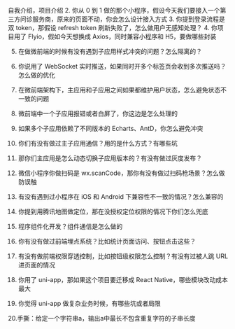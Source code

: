 自我介绍，项目介绍
2. 你从 0 到 1 做的那个小程序，假设今天我们要接入一个第三方问诊服务商，原来的页面不动，你会怎么设计接入方式
3. 你提到登录流程是双 token，那假设 refresh token 刷新失败了，怎么做用户无感知处理？
4. 你项目用了 Flyio，假如今天想换成 Axios，同时兼容小程序和 H5，要做哪些封装

5. 在做微前端的时候有没有遇到子应用样式冲突的问题？怎么隔离的？
6. 你说用了 WebSocket 实时推送，如果同时开多个标签页会收到多次推送吗？怎么做的优化

7. 在微前端架构下，主应用和子应用之间如果都维护用户状态，怎么避免状态不一致的问题
8. 微前端中一个子应用报错或者白屏了，你这边是怎么处理的

9. 如果多个子应用依赖了不同版本的 Echarts、AntD，你怎么避免冲突
10. 你们有没有做过主子应用通信？用的是什么方式？有哪些坑
11. 那你们主应用是怎么动态切换子应用版本的？有没有做过灰度发布？


12. 微信小程序你做扫码是 wx.scanCode，那你有没有做过扫码枪场景？怎么做防误触
13. 有没有遇到过小程序在 iOS 和 Android 下兼容性不一致的情况？怎么兼容的

14. 你提到用腾讯地图做定位，那在没授权定位权限的情况下你们怎么兜底
15. 程序组件化开发？组件通信是怎么做的
16. 你有没有做过前端埋点系统？比如统计页面访问、按钮点击这些？
17. 有没有做前端权限穿透控制，比如按钮级权限怎么控制？有没有过被人跳 URL 进页面的情况

18. 你用了 uni-app，那如果这个项目要迁移成 React Native，哪些模块改动成本最大
19. 你觉得 uni-app 做复杂业务时候，有哪些坑或者局限

20.手撕：给定一个字符串a，输出a中最长不包含重复字符的子串长度